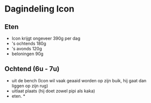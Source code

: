 # Dagindeling Icon

## Eten

* Icon krijgt ongeveer 390g per dag
* 's ochtends 180g
* 's avonds 120g
* beloningen 90g

## Ochtend (6u - 7u)

* uit de bench (Icon wil vaak geaaid worden op zijn buik, hij gaat dan liggen op zijn rug)
* uitlaat plaats (hij doet zowel pipi als kaka)
* eten.
  * 
